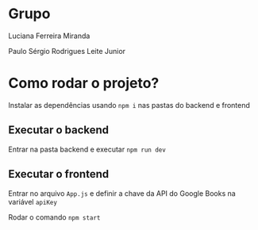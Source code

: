 # Grupo

<p>Luciana Ferreira Miranda</p>
<p>Paulo Sérgio Rodrigues Leite Junior</p>


# Como rodar o projeto?

<p>Instalar as dependências usando <code>npm i</code> nas pastas do backend e frontend</p>

## Executar o backend
<p>Entrar na pasta backend e executar <code>npm run dev</code></p>

## Executar o frontend

<p>Entrar no arquivo <code>App.js</code> e definir a chave da API do Google Books na variável <code>apiKey</code></p>
<p>Rodar o comando <code>npm start</code></p>
